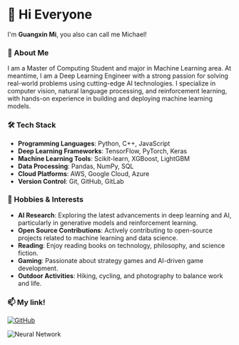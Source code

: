 # 👋 Hi Everyone

 I'm **Guangxin Mi**, you also can call me Michael!

### 📌 About Me

I am a Master of Computing Student and major in Machine Learning area. At meantime, I am a Deep Learning Engineer with a strong passion for solving real-world problems using cutting-edge AI technologies. I specialize in computer vision, natural language processing, and reinforcement learning, with hands-on experience in building and deploying machine learning models.

### 🛠 Tech Stack

- **Programming Languages**: Python, C++, JavaScript
- **Deep Learning Frameworks**: TensorFlow, PyTorch, Keras
- **Machine Learning Tools**: Scikit-learn, XGBoost, LightGBM
- **Data Processing**: Pandas, NumPy, SQL
- **Cloud Platforms**: AWS, Google Cloud, Azure
- **Version Control**: Git, GitHub, GitLab

### 🎯 Hobbies & Interests
- **AI Research**: Exploring the latest advancements in deep learning and AI, particularly in generative models and reinforcement learning.
- **Open Source Contributions**: Actively contributing to open-source projects related to machine learning and data science.
- **Reading**: Enjoy reading books on technology, philosophy, and science fiction.
- **Gaming**: Passionate about strategy games and AI-driven game development.
- **Outdoor Activities**: Hiking, cycling, and photography to balance work and life.

### 📫 My link!  
[![GitHub](https://img.shields.io/badge/GitHub-Follow-black?style=flat&logo=github)](https://github.com/miguagnxin)

![Neural Network](https://media2.giphy.com/media/v1.Y2lkPTc5MGI3NjExeWlrcW82NTlrdmJ3N3djcGRqeGQ5NXhldnJvdnl1bTlzeWV4dWNjNCZlcD12MV9pbnRlcm5hbF9naWZfYnlfaWQmY3Q9Zw/0lGd2OXXHe4tFhb7Wh/giphy.gif)
